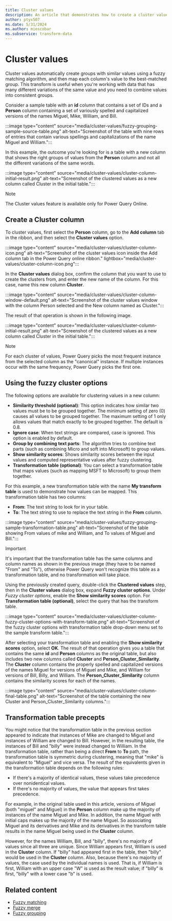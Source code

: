 ```yaml
---
title: Cluster values
description: An article that demonstrates how to create a cluster values column in Power Query
author: ptyx507
ms.date: 5/31/2024
ms.author: miescobar
ms.subservice: transform-data
---
```


# Cluster values

Cluster values automatically create groups with similar values using a fuzzy matching algorithm, and then map each column's value to the best-matched group. This transform is useful when you're working with data that has many different variations of the same value and you need to combine values into consistent groups.

Consider a sample table with an **id** column that contains a set of IDs and a **Person** column containing a set of variously spelled and capitalized versions of the names Miguel, Mike, William, and Bill.

:::image type="content" source="media/cluster-values/fuzzy-grouping-sample-source-table.png" alt-text="Screenshot of the table with nine rows of entries that contain various spellings and capitalizations of the name Miguel and William.":::

In this example, the outcome you're looking for is a table with a new column that shows the right groups of values from the **Person** column and not all the different variations of the same words.

:::image type="content" source="media/cluster-values/cluster-column-initial-result.png" alt-text="Screenshot of the clustered values as a new column called Cluster in the initial table.":::

> [!NOTE]
> The Cluster values feature is available only for Power Query Online.

## Create a Cluster column

To cluster values, first select the **Person** column, go to the **Add column** tab in the ribbon, and then select the **Cluster values** option.

:::image type="content" source="media/cluster-values/cluster-column-icon.png" alt-text="Screenshot of the cluster values icon inside the Add column tab in the Power Query online ribbon." lightbox="media/cluster-values/cluster-column-icon.png":::

In the **Cluster values** dialog box, confirm the column that you want to use to create the clusters from, and enter the new name of the column. For this case, name this new column **Cluster**.

:::image type="content" source="media/cluster-values/cluster-column-window-default.png" alt-text="Screenshot of the cluster values window with the column Person selected and the New column named as Cluster.":::

The result of that operation is shown in the following image.

:::image type="content" source="media/cluster-values/cluster-column-initial-result.png" alt-text="Screenshot of the clustered values as a new column called Cluster in the initial table.":::

> [!NOTE]
>For each cluster of values, Power Query picks the most frequent instance from the selected column as the "canonical" instance. If multiple instances occur with the same frequency, Power Query picks the first one.

## Using the fuzzy cluster options

The following options are available for clustering values in a new column:

* **Similarity threshold (optional)**: This option indicates how similar two values must be to be grouped together. The minimum setting of zero (0) causes all values to be grouped together. The maximum setting of 1 only allows values that match exactly to be grouped together. The default is 0.8.
* **Ignore case**: When text strings are compared, case is ignored. This option is enabled by default.
* **Group by combining text parts**: The algorithm tries to combine text parts (such as combining Micro and soft into Microsoft) to group values.
* **Show similarity scores**: Shows similarity scores between the input values and computed representative values after fuzzy clustering.
* **Transformation table (optional)**: You can select a transformation table that maps values (such as mapping MSFT to Microsoft) to group them together.

For this example, a new transformation table with the name **My transform table** is used to demonstrate how values can be mapped. This transformation table has two columns:

* **From**: The text string to look for in your table.
* **To**: The text string to use to replace the text string in the **From** column.

:::image type="content" source="media/cluster-values/fuzzy-grouping-sample-transformation-table.png" alt-text="Screenshot of the table showing From values of mike and William, and To values of Miguel and Bill.":::

> [!IMPORTANT]
>It's important that the transformation table has the same columns and column names as shown in the previous image (they have to be named "From" and "To"), otherwise Power Query won't recognize this table as a transformation table, and no transformation will take place.

Using the previously created query, double-click the **Clustered values** step, then in the **Cluster values** dialog box, expand **Fuzzy cluster options**. Under *Fuzzy cluster options*, enable the **Show similarity scores** option. For **Transformation table (optional)**, select the query that has the transform table.

:::image type="content" source="media/cluster-values/cluster-column-fuzzy-cluster-options-with-transform-table.png" alt-text="Screenshot of the fuzzy cluster options with transformation table drop-down menu set to the sample transform table.":::

After selecting your transformation table and enabling the **Show similarity scores** option, select **OK**. The result of that operation gives you a table that contains the same **id** and **Person** columns as the original table, but also includes two new columns called **Cluster** and **Person_Cluster_Similarity**. The **Cluster** column contains the properly spelled and capitalized versions of the names Miguel for versions of Miguel and Mike, and William for versions of Bill, Billy, and William. The **Person_Cluster_Similarity** column contains the similarity scores for each of the names.

:::image type="content" source="media/cluster-values/cluster-column-final-table.png" alt-text="Screenshot of the table containing the new Cluster and Person_Cluster_Similarity columns.":::

## Transformation table precepts

You might notice that the transformation table in the previous section appeared to indicate that instances of Mike are changed to Miguel and instances of William are changed to Bill. However, in the resulting table, the instances of Bill and "billy" were instead changed to William. In the transformation table, rather than being a direct **From** to **To** path, the transformation table is symmetric during clustering, meaning that "mike" is equivalent to "Miguel" and vice versa. The result of the equivalents given in the transformation table depends on the following rules:

* If there's a majority of identical values, these values take precedence over nonidentical values.
* If there's no majority of values, the value that appears first takes precedence.

For example, in the original table used in this article, versions of Miguel (both "miguel" and Miguel) in the **Person** column make up the majority of instances of the name Miguel and Mike. In addition, the name Miguel with initial caps makes up the majority of the name Miguel. So associating Miguel and its derivatives and Mike and its derivatives in the transform table results in the name Miguel being used in the **Cluster** column.

However, for the names William, Bill, and "billy", there's no majority of values since all three are unique. Since William appears first, William is used in the **Cluster** column. If "billy" had appeared first in the table, then "billy" would be used in the **Cluster** column. Also, because there's no majority of values, the case used by the individual names is used. That is, if William is first, William with an upper case "W" is used as the result value; if "billy" is first, "billy" with a lower case "b" is used.

## Related content

* [Fuzzy matching](fuzzy-matching.md)
* [Fuzzy merge](merge-queries-fuzzy-match.md)
* [Fuzzy grouping](group-by.md#fuzzy-grouping)
